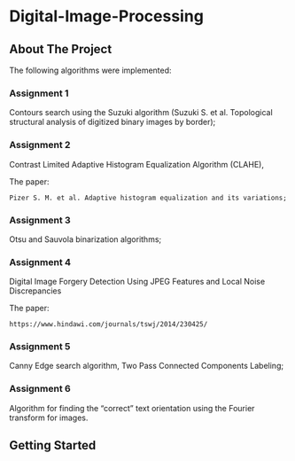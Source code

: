 # Digital-Image-Processing

## About The Project

The following algorithms were implemented:


### Assignment 1

Contours search using the Suzuki algorithm (Suzuki S. et al. Topological structural analysis of digitized binary images by border);


### Assignment 2

Contrast Limited Adaptive Histogram Equalization Algorithm (CLAHE), 

The paper: 

    Pizer S. M. et al. Adaptive histogram equalization and its variations;


### Assignment 3

Otsu and Sauvola binarization algorithms;


### Assignment 4

Digital Image Forgery Detection Using JPEG Features and Local Noise Discrepancies 

The paper: 
    
    https://www.hindawi.com/journals/tswj/2014/230425/


### Assignment 5

Canny Edge search algorithm, Two Pass Connected Components Labeling;


### Assignment 6

Algorithm for finding the “correct” text orientation using the Fourier transform for images.


## Getting Started

